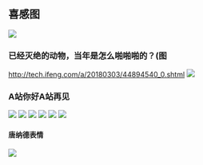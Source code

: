 ## 喜感图
![](https://gss0.baidu.com/-vo3dSag_xI4khGko9WTAnF6hhy/zhidao/wh%3D450%2C600/sign=78f866300e087bf47db95fedc7e37b1a/38dbb6fd5266d0166c49c7539b2bd40735fa357c.jpg)
### 已经灭绝的动物，当年是怎么啪啪啪的？(图
http://tech.ifeng.com/a/20180303/44894540_0.shtml
![](http://p1.ifengimg.com/a/2018_09/d5d279c70f1b5f4_size52_w620_h372.jpeg)
### A站你好A站再见
![](http://www.iresearch.tv/wp-content/uploads/2017/07/acfun-e1479914122573.png)
![](https://gss0.bdstatic.com/-4o3dSag_xI4khGkpoWK1HF6hhy/baike/w%3D268/sign=213cae73193853438ccf8027ab13b01f/2e2eb9389b504fc2c174ed1aecdde71190ef6d81.jpg)
![](https://gss1.bdstatic.com/-vo3dSag_xI4khGkpoWK1HF6hhy/baike/w%3D268/sign=45876fd5583d26972ed30f5b6dfab24f/d52a2834349b033bbedeaec51cce36d3d539bd5f.jpg)
![](https://github.com/6S9/c/raw/master/p/c/20160114143946_3660.jpg)
![](http://image.codes51.com/Article/image/20160114/20160114143946_3660.jpg)
![](http://hiphotos.baidu.com/lx026119/pic/item/0bc065a7d933c895a812eae3d11373f083020019.jpg)
#### 唐纳德表情
![](http://pic9.dwnews.net/20180406/20a5793e37bf22a1a5a789cd6d6bd2ec_w.jpg)